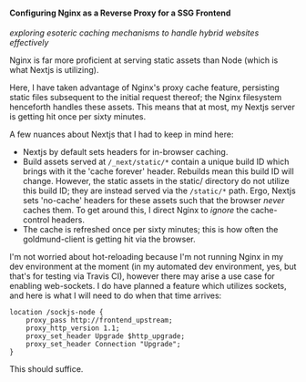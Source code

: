 #### Configuring Nginx as a Reverse Proxy for a SSG Frontend
*exploring esoteric caching mechanisms to handle hybrid websites effectively*

Nginx is far more proficient at serving static assets than Node (which is what Nextjs is utilizing).

Here, I have taken advantage of Nginx's proxy cache feature, persisting static files subsequent to the initial request thereof; the Nginx filesystem henceforth handles these assets. This means that at most, my Nextjs server is getting hit once per sixty minutes.

A few nuances about Nextjs that I had to keep in mind here:
 - Nextjs by default sets headers for in-browser caching. 
 - Build assets served at `/_next/static/*` contain a unique build ID which brings with it the 'cache forever' header. Rebuilds mean this build ID will change. However, the static assets in the static/ directory do not utilize this build ID; they are instead served via the `/static/*` path. Ergo, Nextjs sets 'no-cache' headers for these assets such that the browser *never* caches them. To get around this, I direct Nginx to *ignore* the cache-control headers.
 - The cache is refreshed once per sixty minutes; this is how often the goldmund-client is getting hit via the browser.

I'm not worried about hot-reloading because I'm not running Nginx in my dev environment at the moment (in my automated dev environment, yes, but that's for testing via Travis CI), however there may arise a use case for enabling web-sockets. I do have planned a feature which utilizes sockets, and here is what I will need to do when that time arrives:

```
location /sockjs-node {
    proxy_pass http://frontend_upstream;
    proxy_http_version 1.1;
    proxy_set_header Upgrade $http_upgrade;
    proxy_set_header Connection "Upgrade";
}
```

This should suffice.